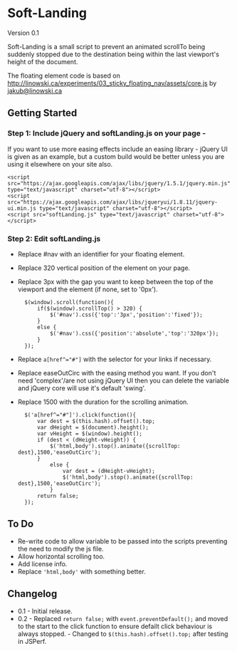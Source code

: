 Soft-Landing
==================================================
Version 0.1

Soft-Landing is a small script to prevent an animated scrollTo being suddenly stopped due to the destination being within the last viewport's height of the document.

The floating element code is based on http://linowski.ca/experiments/03_sticky_floating_nav/assets/core.js by jakub@linowski.ca


Getting Started
---------------

### Step 1: Include jQuery and softLanding.js on your page - 
If you want to use more easing effects include an easing library - jQuery UI is given as an example, but a custom build would be better unless you are using it elsewhere on your site also.

    <script src="https://ajax.googleapis.com/ajax/libs/jquery/1.5.1/jquery.min.js" type="text/javascript" charset="utf-8"></script>
	<script src="https://ajax.googleapis.com/ajax/libs/jqueryui/1.8.11/jquery-ui.min.js type="text/javascript" charset="utf-8"></script>
	<script src="softLanding.js" type="text/javascript" charset="utf-8"></script>


### Step 2: Edit softLanding.js
- Replace #nav with an identifier for your floating element.
- Replace 320 vertical position of the element on your page.
- Replace 3px with the gap you want to keep between the top of the viewport and the element (if none, set to '0px').

		$(window).scroll(function(){
			if($(window).scrollTop() > 320) {
				$('#nav').css({'top':'3px','position':'fixed'});
			}
			else {
				$('#nav').css({'position':'absolute','top':'320px'});
			}
		});

- Replace `a[href^="#"]` with the selector for your links if necessary.
- Replace easeOutCirc with the easing method you want. If you don't need 'complex'/are not using jQuery UI then you can delete the variable and jQuery core will use it's default 'swing'. 
- Replace 1500 with the duration for the scrolling animation. 


		$('a[href^="#"]').click(function(){
			var dest = $(this.hash).offset().top;
			var dHeight = $(document).height();
			var vHeight = $(window).height();
			if (dest < (dHeight-vHeight)) {
				$('html,body').stop().animate({scrollTop: dest},1500,'easeOutCirc');
			}
				else {
					var dest = (dHeight-vHeight);
					$('html,body').stop().animate({scrollTop: dest},1500,'easeOutCirc');
				}
			return false;
		});
	
      

To Do
---------------
- Re-write code to allow variable to be passed into the scripts preventing the need to modify the js file.
- Allow horizontal scrolling too.
- Add license info.
- Replace `'html,body'` with something better.


Changelog
---------------
- 0.1 - Initial release.
- 0.2 - Replaced `return false;` with `event.preventDefault();` and moved to the start to the click function to ensure defailt click behaviour is always stopped. - Changed to `$(this.hash).offset().top;` after testing in JSPerf.